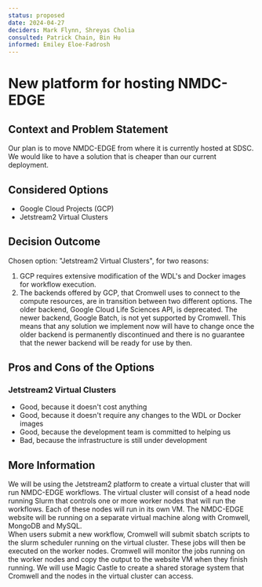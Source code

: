 ```yaml
---
status: proposed
date: 2024-04-27
deciders: Mark Flynn, Shreyas Cholia
consulted: Patrick Chain, Bin Hu
informed: Emiley Eloe-Fadrosh
---
```

# New platform for hosting NMDC-EDGE

## Context and Problem Statement
Our plan is to move NMDC-EDGE from where it is currently hosted at SDSC. We would like to have a solution that is cheaper than our current deployment.

## Considered Options

* Google Cloud Projects (GCP)
* Jetstream2 Virtual Clusters

## Decision Outcome

Chosen option: "Jetstream2 Virtual Clusters", for two reasons:  
1) GCP requires extensive modification of the WDL's and Docker images for workflow execution.
2) The backends offered by GCP, that Cromwell uses to connect to the compute resources, are in transition between
two different options. The older backend, Google Cloud Life Sciences API, is deprecated. The newer backend, Google Batch, is not yet supported by Cromwell. 
This means that any solution we implement now will have to change once the older backend is permanently discontinued and there 
is no guarantee that the newer backend will be ready for use by then.

## Pros and Cons of the Options

### Jetstream2 Virtual Clusters

* Good, because it doesn't cost anything
* Good, because it doesn't require any changes to the WDL or Docker images
* Good, because the development team is committed to helping us
* Bad, because the infrastructure is still under development

## More Information
We will be using the Jetstream2 platform to create a virtual cluster that will run NMDC-EDGE workflows. The virtual
cluster will consist of a head node running Slurm that controls one or more worker nodes that will run the workflows. Each of these nodes will
run in its own VM. The NMDC-EDGE website will be running on a separate virtual machine along with Cromwell, MongoDB and MySQL.  
When users submit a new workflow, Cromwell will submit sbatch scripts to the slurm scheduler running on the virtual 
cluster. These jobs will then be executed on the worker nodes. Cromwell will monitor the jobs running on the worker
nodes and copy the output to the website VM when they finish running. We will use Magic Castle to create
a shared storage system that Cromwell and the nodes in the virtual cluster can access.

